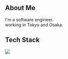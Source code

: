 ## About Me
I'm a software engineer.<br>
working in Tokyo and Osaka.

## Tech Stack
![](https://skillicons.dev/icons?i=go,kotlin,python,kubernetes,docker,terraform,grafana,aws,googlecloud)

